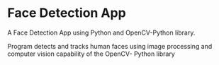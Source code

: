 # Face Detection App
A Face Detection App using Python and OpenCV-Python library.

Program detects and tracks human faces using image processing and computer vision capability of the OpenCV- Python library
